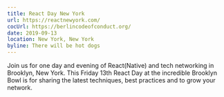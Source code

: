 ```yaml
---
title: React Day New York
url: https://reactnewyork.com/
cocUrl: https://berlincodeofconduct.org/
date: 2019-09-13
location: New York, New York
byline: There will be hot dogs
---
```


Join us for one day and evening of React(Native) and tech networking in Brooklyn, New York. This Friday 13th React Day at the incredible Brooklyn Bowl is for sharing the latest techniques, best practices and to grow your network.
